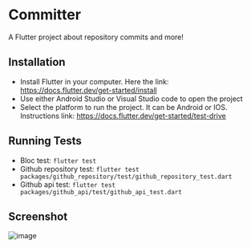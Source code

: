 # Committer

A Flutter project about repository commits and more!

## Installation

- Install Flutter in your computer. Here the link: https://docs.flutter.dev/get-started/install
- Use either Android Studio or Visual Studio code to open the project
- Select the platform to run the project. It can be Android or IOS. Instructions link: https://docs.flutter.dev/get-started/test-drive

## Running Tests

- Bloc test: ``` flutter test ```
- Github repository test: ``` flutter test packages/github_repository/test/github_repository_test.dart ```
- Github api test: ``` flutter test packages/github_api/test/github_api_test.dart ```

## Screenshot

![image](https://github.com/hydev777/committer/assets/84458390/c4c09398-c7c1-4227-b043-6ca5616886d0)
